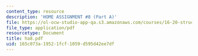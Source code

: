 ```yaml
---
content_type: resource
description: 'HOME ASSIGNMENT #8 (Part A)'
file: https://ol-ocw-studio-app-qa.s3.amazonaws.com/courses/16-20-structural-mechanics-fall-2002/165c073a19521fcf1059d595d42ee7df_ha8.pdf
file_type: application/pdf
resourcetype: Document
title: ha8.pdf
uid: 165c073a-1952-1fcf-1059-d595d42ee7df
---
```

